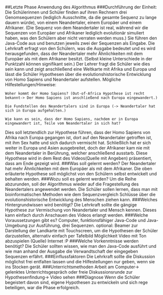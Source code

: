 ##Letzte Phase Anwendung des Algorithmus
###Durchführung der Einheit:
Die  Schülerinnen und Schüler finden auf ihren Rechnern drei Genomsequenzen  (lediglich Ausschnitte, da die gesamte Sequenz zu lange dauern würde),  von einem Neandertaler, einem Europäer und einem Afrikaner. (Die Sequenz  von dem Neandertaler ist real, während wir die Sequenzen von Europäer  und Afrikaner lediglich evolutionär simuliert haben, was den Schülern  aber nicht verraten werden muss.)
Sie führen den Java-Code aus und benutzen jeweils zwei der Sequenzen als Eingabe.
Die  Lehrkraft erfragt von den Schülern, was die Ausgabe bedeutet und es  wird herausgefunden, dass der Neandertaler mehr Ähnlichkeiten mit dem  Europäer als mit dem Afrikaner besitzt. (Selbst kleine Unterschiede in  der Punktzahl können signifikant sein.)
Der  Lehrer fragt die Schüler wie dies sein kann und zeigt anschließend eine  Weltkarte mit Afrika und Europa und lässt die Schüler Hypothesen über  die evolutionshistorische Entwicklung von Homo Sapiens und  Neandertaler aufstellen.
Mögliche Hilfestellungen/Hinweise: 

    Woher kommt der Homo Sapiens? (Out-of-Africa Hypothese ist recht bekannt-> Der Homo Sapiens ist anschließend nach Europa eingewandert.) 

    Die Fundstellen des Neandertalers sind in Europa (-> Neandertaler hat sich in Europa aufgehalten.)

    Wie kann es sein, dass der Homo Sapiens, nachdem er in Europa eingewandert ist, Teile vom Neandertaler in sich hat?

Dies soll letztendlich zur Hypothese führen, dass der Homo Sapiens von Afrika nach Europa gegangen ist, dort auf den Neandertaler getroffen ist, mit ihm Sex hatte und sich dadurch vermischt hat. Schließlich hat er sich weiter in Europa und Asien ausgebreitet, doch der Afrikaner kam nie mit dem Neandertaler in Berührung, welcher anschließend ausstarb.
Diese Hypothese wird in dem Rest des Videos(Quelle mit Angeben) präsentiert, dass am Ende gezeigt wird.
###Was soll gelernt werden?
Der Neandertaler hat mehr Ähnlichkeiten mit dem Europäer als mit dem Afrikaner.
Die oben erläuterte Hypothese soll möglichst von den Schülern selbst entwickelt und behalten werden.
###Wozu soll es gelernt werden?
Um die Reihe abzurunden, soll der Algorithmus wieder auf die Fragestellung des Neandertalers angewendet werden. Die Schüler sollen lernen, dass man mit bioinformatischen Methoden wie dem Sequenzvergleich Schlüsse über die evolutionshistorische Entwicklung des Menschen ziehen kann.
###Welches Hintergrundwissen wird benötigt?
Die Lehrkraft sollte die gängige Hypothese zur Vermischung von Neandertaler und Mensch kennen. Dieses kann einfach durch Anschauen des Videos erlangt werden.
###Welche Voraussetzungen gibt es?
Computer, funktionsfähiger Java-Code und Java-Umgebung zur Ausführung, drei Sequenzen.
optional: Beamer zur Darstellung der Landkarte mit Touchscreen, um die Hypothesen der Schüler darzustellen, alternativ einfach per Tafelbild
Möglichkeit Video mit Ton abzuspielen (Quelle)
Internet :P
###Welche Vorkenntnisse werden benötigt?
Die Schüler sollten wissen, wie man den Java-Code ausführt und wie man anhand der Ausgabe die Verwandtschaft der eingegeben Sequenzen erfährt.
###Einflussfaktoren
Die Lehrkraft sollte die Diskussion möglichst frei entfalten lassen und die Hilfestellungen nur geben, wenn sie ins Stocken gerät.
###Unterrichtsmethoden
Arbeit am Computer-> gelenktes Unterrichtsgespräch oder freie Diskussionsrunde zur Hypothesenfindung-> Video sehen
###Diagnose
Wenn die Schüler begeistert davon sind, eigene Hypothesen zu entwickeln und sich rege beteiligen, war die Phase erfolgreich.
